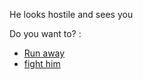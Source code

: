 He looks hostile and sees you

Do you want to? :

- [Run away](../situations/runending.md)
- [fight him](../situations/fighting.md)